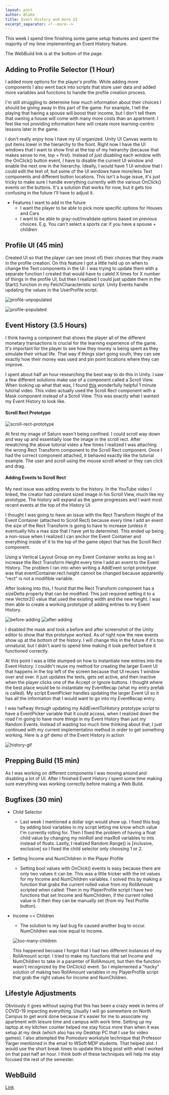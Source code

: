 ```yaml
---
layout: post
author: Blake
title: Event History and more UI
excerpt_separator: <!--more-->
---
```

This week I spend time finishing some game setup features and spent the majority of my time implementing an Event History feature.

<!--more-->

The WebBuild link is at the bottom of the page.

## Adding to Profile Selector (1 Hour)

I added more options for the player's profile. While adding more components I also went back into scripts that store user data and added more variables and functions to handle the profile creation process.

I'm still struggling to determine how much information about their choices I should be giving away in this part of the game. For example, I tell the playing that having a spouse will boost their income, but I don't tell them that owning a house will come with many more costs than an apartment. I feel like not providing information here will create more learning-centric lessons later in the game.

I don't really enjoy how I have my UI organized. Unity UI Canvas wants to put items lower in the hierarchy to the front. Right now I have the UI windows that I want to show first at the top of my heirarchy (because that makes sense to me, top = first). Instead of just disabling each window with the OnClick() button event, I have to disable the current UI window and enable the next one in the hierarchy. Ideally, I would have 1 UI window that I could edit the text of, but some of the UI windows have more/less Text components and different button locations. This isn't a huge issue, it's just tricky to make sure I handle everything currently with the various OnClick() events on the buttons. It's a solution that works for now, but it gets too confusing in the future I'll have to adjust it.

- Features I want to add in the future
	- I want the player to be able to pick more specific options for Houses and Cars
	- I want to be able to gray-out/invalidate options based on previous choices. E.g. You can't select a sports car if you have a spouse + children
	
## Profile UI (45 min)

Created UI so that the player can see (most of) their choices that they made in the profile creation. On this feature I got a little held up on when to change the Text components in the UI. I was trying to update them with a separate function I created that would have to caleld X times for X number of things in the profile UI, but then I realized I could just update them in the Start() function in my FetchCharacteristic script. Unity Events handle updating the values in the UserProfile script.  

![profile-unpopulated](/images/profile-unpopulated.png)

<!--more-->

![profile-populated](/images/profile-populated.png)

## Event History (3.5 Hours)

I think having a component that shows the player all of the different monetary transactions is crucial for the learning experience of the game. It's important for the player to see how they money is being spent as they simulate their virtual life. That way if things start going south, they can see exactly how their money was used and pin point locations where they can improve.

I spent about half an hour researching the best way to do this in Unity. I saw a few different solutions make use of a component called a Scroll View. When looking up what that was, I found [this](https://www.youtube.com/watch?v=oDBVRcHhc0M) wonderfully helpful 1 minute tutorial video. This video actually used the Scroll Rect component with a Mask component instead of a Scroll View. This was exactly what I wanted my Event History to look like.

#### Scroll Rect Prototype

![scroll-rect-prototype](/images/scroll-rect-prototype.gif)

At first my image of Saturn wasn't being confined. I could scroll way down and way up and essentially lose the image in the scroll rect. After rewatching the above tutorial video a few times I realized I was attaching the wrong Rect Transform component to the Scroll Rect component. Once I had the correct component attached, it behaved exactly like the tutorial example. The user and scroll using the mouse scroll wheel or they can click and drag.

#### Adding Events to Scroll Rect

My next issue was adding events to the history. In the YouTube video I linked, the creator had constant sized image in his Scroll View, much like my prototype. The history will expand as the game progresses and I want most recent events at the top of the History UI.

I thought I was going to have an issue with the Rect Transform Height of the Event Container (attached to Scroll Rect) because every time I add an event the size of the Rect Transform is going to have to increase (unless it eventually hits a max size that I have yet to determine). This ended up being a non-issue when I realized I can anchor the Event Container and everything inside of it to the top of the game object that has the Scroll Rect component.

Using a Vertical Layout Group on my Event Container works as long as I increase the Rect Transform Height every time I add an event to the Event History. The problem I ran into when writing a AddEvent script prototype was that eventContainer.rect.height cannot be changed because apparently "rect" is not a modifible variable. 

After looking into this, I found that the Rect Transform component has a sizeDelta property that can be modified. This just required setting it to a new Vector2() value that used the existing width and the new height. I was then able to create a working prototype of adding entries to my Event History.

![before-adding](/images/add-event-prototype1.png) ![after-adding](/images/add-event-prototype2.png)

I disabled the mask and took a before and after screenshot of the Unity editor to show that this prototype worked. As of right now the new events show up at the bottom of the history. I will change this in the future if it's too unnatural, but I didn't want to spend time making it look perfect before it functioned correctly.

At this point I was a little stumped on how to instantiate new entries into the Event History. I couldn't reuse my method for creating the larger Event UI that happens in the top left of the screen because that UI reuses 1 window over and over. It just updates the texts, gets set active, and then inactive when the player clicks one of the Accept or Ignore buttons. I thought where the best place would be to instantiate my EventRecap (what my entry prefab is called). My script EventPicker handles updating the larger Event UI so it has all the information that I would want to go into my EventRecap entry. 

I was halfway through updating my AddEventToHistory prototype script to have a EventPicker variable that it could access, when I realized down the road I'm going to have more things in my Event History than just my Random Events. Instead of wasting too much time thinking about that, I just continued with my current implementatino method in order to get something working. Here is a gif demo of the Event History in action

![history-gif](/images/event-history-demo.gif)

## Prepping Build (15 min)

As I was working on different components I was moving around and disabling a lot of UI. After I finished Event History I spent some time making sure everything was working correctly before making a Web Build.

## Bugfixes (30 min)

- Child Selector
	- Last week I mentioned a dollar sign would show up. I fixed this bug by adding bool variables in my script letting me know which value I'm currently rolling for. Then I fixed the problem of having a float child value by changing my minRoll and maxRoll variables to ints instead of floats. Lastly, I realized Random.Range() is [inclusive, exclusive] so I fixed the child selector only choosing 1 or 2.
	
- Setting Income and NumChildren in the Player Profile
	- Setting bool values with OnClick() events is easy because there are only two values it can be. This was a little tricker with the int values for my Income and NumChildren variables. I solved this by making a function that grabs the current rolled value from my RollAmount scripted when called. Then in my PlayerProfile script I have two functions that set Income and NumChildren, if the current rolled value is 0 then they can be manually set (from my Test Profile button).
	
- Income == Children
	- The solution to my last bug fix caused another bug to occur. NumChildren was now equal to Income.
	
	![too-many-children](/images/too-many-children.png)
	
	This happened becuase I forgot that I had two different instances of my RollAmount script. I tried to make my functions that set Income and NumChildren to take in a paramter of RollAmount, but then the function wasn't recognized by the OnClick() event. So I implemented a "hacky" solution of making two RollAmount variables in my PlayerProfile script that grab the right values for Income and NumChildren.
	
## Lifestyle Adjustments

Obviously it goes without saying that this has been a crazy week in terms of COVID-19 impacting everything. Usually I will go somewhere on North Campus to get work done because it's easier for me to associate my apartment with leisure time and campus with work time. Setting up my laptop at my kitchen counter helped me stay focus more than when it was setup at my desk (which also has my Desktop PC that I use for video games). I also attempted the Pomodoro workstyle technique that Professor Yarger mentioned in the email to WSoft MDP students. That helped alot. I would use the short break times to update this blog post with what I worked on that past half an hour. I think both of these techniques will help me stay focused the rest of the semester. 
	
## WebBuild

[Link](/3-18-WebBuild/index.html)